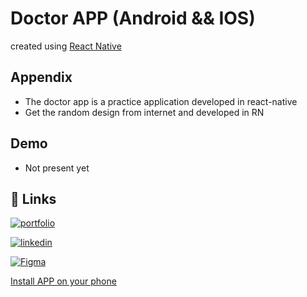 
# Doctor APP (Android && IOS)
created using [React Native](https://reactnative.dev/)


## Appendix

- The doctor app is a practice application developed in react-native
- Get the random design from internet and developed in RN


## Demo
- Not present yet

## 🔗 Links

[![portfolio](https://img.shields.io/badge/my_portfolio-000?style=for-the-badge&logo=ko-fi&logoColor=white)](https://shubh435.github.io/)

[![linkedin](https://img.shields.io/badge/linkedin-0A66C2?style=for-the-badge&logo=linkedin&logoColor=white)](https://www.linkedin.com/in/shubham-sarode-09456a214/)

[![Figma](https://drive.google.com/file/d/1ZjhhCBxUREV23jxdIXW_8J2b5g1M_Hvh/view?usp=sharing)](https://www.figma.com/file/i3dcOI6RDLRLAKSseVuaTo/Doctor-Booking-Mobile-App-(Community)-(Copy)-(Copy)?node-id=1910%3A7898&mode=dev)


[Install APP on your phone](https://drive.google.com/drive/folders/1XcXQ_GUbzN3lzEghGUXZ86m-wnadaOS6?usp=drive_link)

